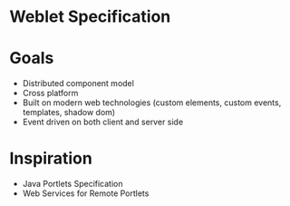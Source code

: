 # Weblet Specification

# Goals
- Distributed component model
- Cross platform
- Built on modern web technologies (custom elements, custom events, templates, shadow dom)
- Event driven on both client and server side

# Inspiration
- Java Portlets Specification
- Web Services for Remote Portlets
